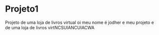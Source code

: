 # Projeto1
Projeto de uma loja de livros virtual
oi meu nome é jodher e meu projeto e de uma loja de livros virtNCSUIANCUIACWA
